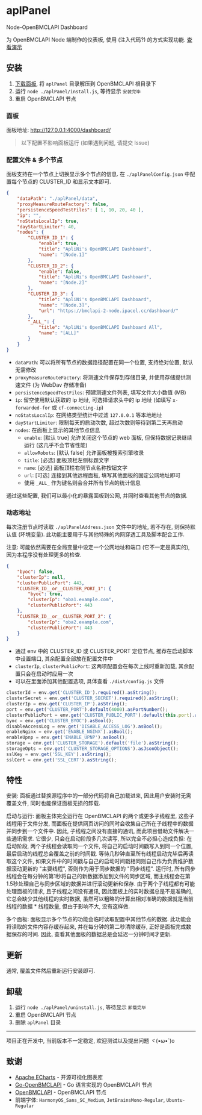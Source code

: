 # aplPanel
Node-OpenBMCLAPI Dashboard

为 OpenBMCLAPI Node 端制作的仪表板, 使用 (注入代码?) 的方式实现功能. [查看演示](https://bmclapi-2-node.ipacel.cc/dashboard/)

## 安装
1. [下载面板](https://github.com/ApliNi/aplPanel/releases), 将 `aplPanel` 目录解压到 OpenBMCLAPI 根目录下
2. 运行 `node ./aplPanel/install.js`, 等待显示 `安装完毕`
3. 重启 OpenBMCLAPI 节点

### 面板
面板地址: http://127.0.0.1:4000/dashboard/

> 以下配置不影响面板运行 (如果遇到问题, 请提交 Issue)

### 配置文件 & 多个节点
面板支持在一个节点上切换显示多个节点的信息.
在 `./aplPanelConfig.json` 中配置每个节点的 CLUSTER_ID 和显示文本即可.

```json
{
	"dataPath": "./aplPanel/data",
	"proxyMeasureRouteFactory": false,
	"persistenceSpeedTestFiles": [ 1, 10, 20, 40 ],
	"ip": "",
	"noStatsLocalIp": true,
	"dayStartLimiter": 40,
	"nodes": {
		"CLUSTER_ID_1": {
			"enable": true,
			"title": "ApliNi's OpenBMCLAPI Dashboard",
			"name": "[Node.1]"
		},
		"CLUSTER_ID_2": {
			"enable": false,
			"title": "ApliNi's OpenBMCLAPI Dashboard",
			"name": "[Node.2]"
		},
		"CLUSTER_ID_3": {
			"title": "ApliNi's OpenBMCLAPI Dashboard",
			"name": "[Node.3]",
			"url": "https://bmclapi-2-node.ipacel.cc/dashboard/"
		},
		"_ALL_": {
			"title": "ApliNi's OpenBMCLAPI Dashboard All",
			"name": "[ALL]"
		}
	}
}
```

- `dataPath`: 可以将所有节点的数据路径配置在同一个位置, 支持绝对位置, 默认无需修改
- `proxyMeasureRouteFactory`: 将测速文件保存到存储目录, 并使用存储提供测速文件 (为 WebDav 存储准备)
- `persistenceSpeedTestFiles`: 预建测速文件列表, 填写文件大小数值 (MB)
- `ip`: 留空使用默认获取的 ip 地址, 可选择请求头中的 ip 地址 (如填写 `x-forwarded-for` 或 `cf-connecting-ip`)
- `noStatsLocalIp`: 在网络类型统计中过滤 `127.0.0.1` 等本地地址
- `dayStartLimiter`: 限制每天的启动次数, 超过次数则等待到第二天再启动
- `nodes`: 在面板上显示的其他节点信息
	- `enable`: [默认 true] 允许关闭这个节点的 web 面板, 但保持数据记录继续运行 (这几乎不会节省性能)
	- `allowRobots`: [默认 false] 允许面板被搜索引擎收录
	- `title`: [必选] 面板顶栏左侧标题文字
	- `name`: [必选] 面板顶栏右侧节点名称按钮文字
	- `url`: [可选] 连接到其他远程面板, 填写其他面板的固定公网地址即可
	- 使用 `_ALL_` 作为键名则会合并所有节点的统计信息

通过这些配置, 我们可以最小化的暴露面板到公网, 并同时查看其他节点的数据.

### 动态地址
每次注册节点时读取 `./aplPanelAddress.json` 文件中的地址, 若不存在, 则保持默认值 (环境变量).
此功能主要用于与其他特殊的内网穿透工具及脚本配合工作.

注意: 可能依然需要在全局变量中设定一个公网地址和端口 (它不一定是真实的), 因为本程序没有处理更多的检查.

```json
{
	"byoc": false,
	"clusterIp": null,
	"clusterPublicPort": 443,
	"CLUSTER_ID__or__CLUSTER_PORT_1": {
		"byoc": true,
		"clusterIp": "oba1.example.com",
		"clusterPublicPort": 443
	},
	"CLUSTER_ID__or__CLUSTER_PORT_2": {
		"clusterIp": "oba2.example.com",
		"clusterPublicPort": 443
	}
}
```

- 通过 env 中的 CLUSTER_ID 或 CLUSTER_PORT 定位节点, 推荐在启动脚本中设置端口, 其余配置全部放在配置文件中
- `clusterIp`, `clusterPublicPort`: 这两项配置会在每次上线时重新加载, 其余配置只会在启动时应用一次
- 可以在里面添加其他配置选项, 具体查看 `./dist/config.js` 文件
```js
clusterId = env.get('CLUSTER_ID').required().asString();
clusterSecret = env.get('CLUSTER_SECRET').required().asString();
clusterIp = env.get('CLUSTER_IP').asString();
port = env.get('CLUSTER_PORT').default(4000).asPortNumber();
clusterPublicPort = env.get('CLUSTER_PUBLIC_PORT').default(this.port).asPortNumber();
byoc = env.get('CLUSTER_BYOC').asBool();
disableAccessLog = env.get('DISABLE_ACCESS_LOG').asBool();
enableNginx = env.get('ENABLE_NGINX').asBool();
enableUpnp = env.get('ENABLE_UPNP').asBool();
storage = env.get('CLUSTER_STORAGE').default('file').asString();
storageOpts = env.get('CLUSTER_STORAGE_OPTIONS').asJsonObject();
sslKey = env.get('SSL_KEY').asString();
sslCert = env.get('SSL_CERT').asString();
```

## 特性
安装:
面板通过替换源程序中的一部分代码将自己加载进来, 因此用户安装时无需覆盖文件, 同时也能保证面板无损的卸载.

启动与运行:
面板主体完全运行在 OpenBMCLAPI 的两个或更多子线程里, 这些子线程用于文件分发, 而面板在提供网页访问的同时会收集自己所在子线程中的数据并同步到一个文件中.
因此, 子线程之间没有直接的通讯, 而此项目借助文件解决一些通讯需求. 它很少, 只会在启动阶段多几次读写, 所以完全不必担心造成负担:
在启动阶段, 两个子线程会读取同一个文件, 将自己的启动时间戳写入到同一个位置, 最后启动的线程总会覆盖之前的时间戳.
等待几秒钟直至所有线程启动完毕后再读取这个文件, 如果文件中的时间戳与自己的启动时间戳相同则自己作为负责维护数据滚动更新的 "主要线程", 否则作为用于同步数据的 "同步线程".
运行时, 所有同步线程会在每分钟的第1秒将自己的新数据添加到文件的同步区域, 而主线程会在第1.5秒处理自己与同步区域的数据并进行滚动更新和保存.
由于两个子线程都有可能处理面板的请求, 且子线程之间没有通讯, 因此面板上的实时数据总是不是准确的, 它总会缺少其他线程的实时数据, 虽然可以粗略的计算出相对准确的数据就是当前线程的数据 * 线程数量, 但由于影响不大, 没有这样做.

多个面板:
面板显示多个节点的功能会临时读取配置中其他节点的数据. 此功能会将读取的文件内容存缓存起来, 并在每分钟的第二秒清除缓存, 正好是面板完成数据保存的时间.
因此, 查看其他面板的数据总是会延迟一分钟时间才更新.

## 更新
通常, 覆盖文件然后重新运行安装即可.

## 卸载
1. 运行 `node ./aplPanel/uninstall.js`, 等待显示 `卸载完毕`
2. 重启 OpenBMCLAPI 节点
3. 删除 `aplPanel` 目录

---

项目正在开发中, 当前版本不一定稳定, 欢迎测试以及提出问题 ヾ(•ω•`)o

## 致谢
- [Apache ECharts](https://echarts.apache.org/) - 开源可视化图表库
- [Go-OpenBMCLAPI](https://github.com/LiterMC/go-openbmclapi) - Go 语言实现的 OpenBMCLAPI 节点
- [OpenBMCLAPI](https://github.com/bangbang93/openbmclapi) - OpenBMCLAPI 节点
- 前端字体: `HarmonyOS_Sans_SC_Medium`, `JetBrainsMono-Regular`, `Ubuntu-Regular`
